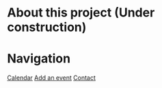 # About this project (Under construction)

# Navigation
 [Calendar](https://experimentalsoundingfinland.github.io/calendar.html)
 [Add an event](https://experimentalsoundingfinland.github.io/eventadd.html)
 [Contact](https://experimentalsoundingfinland.github.io/contact.html)
